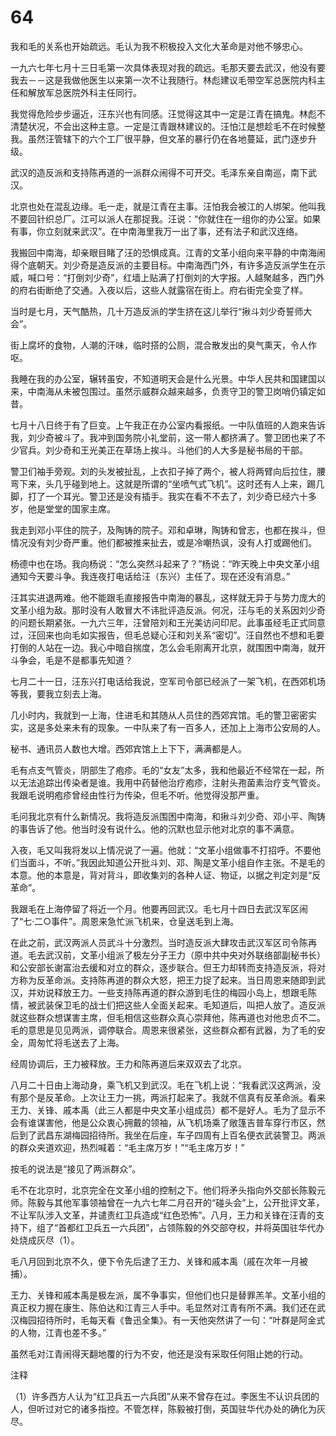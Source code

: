 # 64

我和毛的关系也开始疏远。毛认为我不积极投入文化大革命是对他不够忠心。

一九六七年七月十三日毛第一次具体表现对我的疏远。毛那天要去武汉，他没有要我去－－这是我做他医生以来第一次不让我随行。林彪建议毛带空军总医院内科主任和解放军总医院外科主任同行。

我觉得危险步步逼近，汪东兴也有同感。汪觉得这其中一定是江青在搞鬼。林彪不清楚状况，不会出这种主意。一定是江青跟林建议的。汪怕江是想趁毛不在时候整我。虽然汪管辖下的六个工厂很平静，但文革的暴行仍在各地蔓延，武门逐步升级。

武汉的造反派和支持陈再道的一派群众闹得不可开交。毛泽东亲自南巡，南下武汉。

北京也处在混乱边缘。毛一走，就是江青在主事。汪怕我会被江的人绑架。他叫我不要回针织总厂。江可以派人在那捉我。汪说：“你就住在一组你的办公室。如果有事，你立刻就来武汉”。在中南海里我万一出了事，还有法子和武汉连络。

我搬回中南海，却亲眼目睹了汪的恐惧成真。江青的文革小组向来平静的中南海闹得个底朝天。刘少奇是造反派的主要目标。中南海西门外，有许多造反派学生在示威，喊口号：“打倒刘少奇”，红墙上贴满了打倒刘的大字报。人越聚越多，西门外的府右街断绝了交通。入夜以后，这些人就露宿在街上。府右街完全变了样。

当时是七月，天气酷热，几十万造反派的学生挤在这儿举行“揪斗刘少奇誓师大会”。

街上腐坏的食物，人潮的汗味，临时搭的公厕，混合散发出的臭气熏天，令人作呕。

我睡在我的办公室，辗转虽安，不知道明天会是什么光景。中华人民共和国建国以来，中南海从未被包围过。虽然示威群众越来越多，负责守卫的警卫岗哨仍镇定如昔。

七月十八日终于有了巨变。上午我正在办公室内看报纸。一中队值班的人跑来告诉我，刘少奇被斗了。我冲到国务院小礼堂前，这一带人都挤满了。警卫团也来了不少官兵。刘少奇和王光美正在草场上挨斗。斗他们的人大多是秘书局的干部。

警卫们袖手旁观。刘的头发被扯乱，上衣扣子掉了两个，被人将两臂向后拉住，腰弯下来，头几乎碰到地上。这就是所谓的“坐喷气式飞机”。这时还有人上来，踢几脚，打了一个耳光。警卫还是没有插手。我实在看不不去了，刘少奇已经六十多岁，他是堂堂的国家主席。

我走到邓小平住的院子，及陶铸的院子。邓和卓琳，陶铸和曾志，也都在挨斗，但情况没有刘少奇严重。他们都被推来扯去，或是冷嘲热讽，没有人打或踢他们。

杨德中也在场。我向杨说：“怎么突然斗起来了？”杨说：“昨天晚上中央文革小组通知今天要斗争。我连夜打电话给汪（东兴）主任了。现在还没有消息。”

汪其实进退两难。他不能跟毛直接报告中南海的暴乱，这样就无异于与势力庞大的文革小组为敌。那时没有人敢冒大不讳批评造反派。何况，汪与毛的关系因刘少奇的问题长期紧张。一九六三年，汪曾陪刘和王光美访问印尼。此事虽经毛正式同意过，汪回来也向毛如实报告，但毛总疑心汪和刘关系“密切”。汪自然也不想和毛要打倒的人站在一边。我心中暗自揣度，怎么会毛刚离开北京，就围困中南海，就开斗争会，毛是不是都事先知道？

七月二十一日，汪东兴打电话给我说，空军司令部已经派了一架飞机，在西郊机场等我，要我立刻去上海。

几小时内，我就到一上海，住进毛和其随从人员住的西郊宾馆。毛的警卫密密实实，这是多处来未有的现象。一中队来了有一百多人，还加上上海市公安局的人。

秘书、通讯员人数也大增。西郊宾馆上上下下，满满都是人。

毛有点支气管炎，阴部生了疱疹。毛的“女友”太多，我和他最近不经常在一起，所以无法追踪出传染者是谁。我用中药替他治疗疱疹，注射头孢菌素治疗支气管炎。我跟毛说明疱疹曾经由性行为传染，但毛不听。他觉得没那严重。

毛问我北京有什么新情况。我将造反派围困中南海，和揪斗刘少奇、邓小平、陶铸的事告诉了他。他当时没有说什么。他的沉默也显示他对北京的事不满意。

入夜，毛又叫我将发以上情况说了一遍。他就：“文革小组做事不打招呼。不要他们当面斗，不听。”我因此知道公开批斗刘、邓、陶是文革小组自作主张。不是毛的本意。他的本意是，背对背斗，即收集刘的各种人证、物证，以据之判定刘是“反革命”。

我跟毛在上海停留了将近一个月。他要再回武汉。毛七月十四日去武汉军区闹了“七·二○事件”。周恩来急忙派飞机来，仓皇送毛到上海。

在此之前，武汉两派人员武斗十分激烈。当时造反派大肆攻击武汉军区司令陈再道。毛去武汉前，文革小组派了极左分子王力（原中共中央对外联络部副秘书长）和公安部长谢富治去缓和对立的群众，逐步联合。但王力却转而支持造反派，将对方称为反革命派。支持陈再道的群众大怒，把王力捉了起来。当日周恩来随即到武汉，并劝说释放王力。一些支持陈再道的群众游到毛住的梅园小岛上，想跟毛陈情，被武装保卫毛的战士们把这些人全面关起来。毛知道后，叫把人放了。造反派就这些群众想谋害主席，但毛相信这些群众真心崇拜他，陈再道也对他忠贞不二。毛的意思是见见两派，调停联合。周恩来很紧张，这些群众都有武器，为了毛的安全，周匆忙将毛送去了上海。

经周协调后，王力被释放。王力和陈再道后来双双去了北京。

八月二十日由上海动身，乘飞机又到武汉。毛在飞机上说：“我看武汉这两派，没有那个是反革命。上次让王力一挑，两派打起来了。我就不信真有反革命派。看来王力、关锋、戚本禹（此三人都是中央文革小组成员）都不是好人。毛为了显示不会有谁谋害他，他是公众衷心拥戴的领袖，从飞机场乘了敞篷吉普车穿行市区，然后到了武昌东湖梅园招待所。我坐在后座，车子四周有上百名便衣武装警卫。两派的群众夹道欢迎，热烈喊着：“毛主席万岁！”“毛主席万岁！”

按毛的说法是“接见了两派群众”。

毛不在北京时，北京完全在文革小组的控制之下。他们将矛头指向外交部长陈毅元师。陈毅与其他军事领袖曾在一九六七年二月召开的“碰头会”上，公开批评文革，不让军队涉入文革，并谴责红卫兵造成“红色恐怖”。八月，王力和关锋在汪青的支持下，组了“首都红卫兵五一六兵团”，占领陈毅的外交部夺权，并将英国驻华代办处烧成灰尽（1）。

毛八月回到北京不久，便下令先后逮了王力、关锋和戚本禹（戚在次年一月被捕）。

王力、关锋和戚本禹是极左派，属不争事实，但他们也只是替罪羔羊。文革小组的真正权力握在康生、陈伯达和江青三人手中。毛显然对江青有所不满。我们还在武汉梅园招待所时，毛每天看《鲁迅全集》。有一天他突然讲了一句：“叶群是阿金式的人物，江青也差不多。”

虽然毛对江青闹得天翻地覆的行为不安，他还是没有采取任何阻止她的行动。

注释

（1）许多西方人认为“红卫兵五一六兵团”从来不曾存在过。李医生不认识兵团的人，但听过对它的诸多指控。不管怎样，陈毅被打倒，英国驻华代办处的确化为灰尽。
